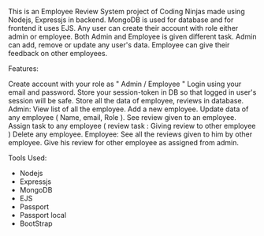 This is an Employee Review System project of Coding Ninjas made using Nodejs, Expressjs in backend. 
MongoDB is used for database and for frontend it uses EJS.
Any user can create their account with role either admin or employee. 
Both Admin and Employee is given different task. Admin can add, remove or update any user's data.
Employee can give their feedback on other employees.




Features:

Create account with your role as " Admin / Employee "
Login using your email and password.
Store your session-token in DB so that logged in user's session will be safe.
Store all the data of employee, reviews in database.
Admin:
View list of all the employee.
Add a new employee.
Update data of any employee ( Name, email, Role ).
See review given to an employee.
Assign task to any employee ( review task : Giving review to other employee )
Delete any employee.
Employee:
See all the reviews given to him by other employee.
Give his review for other employee as assigned from admin.


Tools Used:

* Nodejs
* Expressjs
* MongoDB
* EJS
* Passport
* Passport local
* BootStrap
